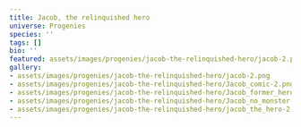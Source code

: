 ```yaml
---
title: Jacob, the relinquished hero
universe: Progenies
species: ''
tags: []
bio: ''
featured: assets/images/progenies/jacob-the-relinquished-hero/jacob-2.png
gallery:
- assets/images/progenies/jacob-the-relinquished-hero/jacob-2.png
- assets/images/progenies/jacob-the-relinquished-hero/Jacob_comic-2.png
- assets/images/progenies/jacob-the-relinquished-hero/Jacob_former_hero-2.png
- assets/images/progenies/jacob-the-relinquished-hero/Jacob_no_monster-2.png
- assets/images/progenies/jacob-the-relinquished-hero/jacob_the_hero-2.png
---
```

